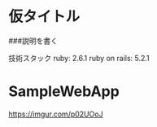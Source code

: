 # 仮タイトル
###説明を書く

技術スタック
ruby: 2.6.1
ruby on rails: 5.2.1

# SampleWebApp
https://imgur.com/p02UOoJ

